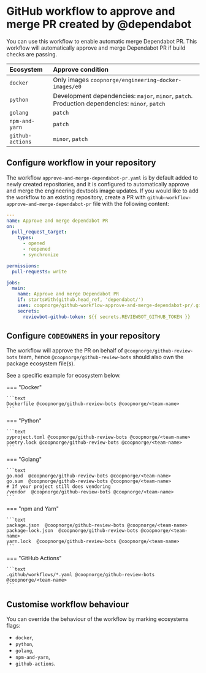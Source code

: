 # GitHub workflow to approve and merge PR created by @dependabot

You can use this workflow to enable automatic merge Dependabot PR.
This workflow will automatically approve and merge Dependabot PR
if build checks are passing.

| Ecosystem | Approve condition |
| :--- | :--- |
| `docker` | Only images `coopnorge/engineering-docker-images/e0` |
| `python` | Development dependencies: `major`, `minor`, `patch`. Production dependencies: `minor`, `patch` |
| `golang` | `patch` |
| `npm-and-yarn` | `patch` |
| `github-actions` | `minor`, `patch` |

## Configure workflow in your repository

The workflow `approve-and-merge-dependabot-pr.yaml` is by default added to newly
created repositories, and it is configured to automatically approve and merge
the engineering devtools image updates. If you would like to add the workflow
to an existing repository, create a PR with `github-workflow-approve-and-merge-dependabot-pr`
file with the following content:

```yaml title="approve-and-merge-dependabot.yaml"
---
name: Approve and merge dependabot PR
on:
  pull_request_target:
    types:
      - opened
      - reopened
      - synchronize

permissions:
  pull-requests: write

jobs:
  main:
    name: Approve and merge Dependabot PR
    if: startsWith(github.head_ref, 'dependabot/')
    uses: coopnorge/github-workflow-approve-and-merge-dependabot-pr/.github/workflows/approve-and-merge-dependabot-pr.yaml@main
    secrets:
      reviewbot-github-token: ${{ secrets.REVIEWBOT_GITHUB_TOKEN }}
```

## Configure `CODEOWNERS` in your repository

The workflow will approve the PR on behalf of `@coopnorge/github-review-bots`
team, hence `@coopnorge/github-review-bots` should also own
the package ecosystem file(s).

See a specific example for ecosystem below.

=== "Docker"

    ```text
    Dockerfile @coopnorge/github-review-bots @coopnorge/<team-name>
    ```

=== "Python"

    ```text
    pyproject.toml @coopnorge/github-review-bots @coopnorge/<team-name>
    poetry.lock @coopnorge/github-review-bots @coopnorge/<team-name>
    ```

=== "Golang"

    ```text
    go.mod  @coopnorge/github-review-bots @coopnorge/<team-name>
    go.sum  @coopnorge/github-review-bots @coopnorge/<team-name>
    # If your project still does vendoring
    /vendor  @coopnorge/github-review-bots @coopnorge/<team-name>
    ```

=== "npm and Yarn"

    ```text
    package.json  @coopnorge/github-review-bots @coopnorge/<team-name>
    package-lock.json  @coopnorge/github-review-bots @coopnorge/<team-name>
    yarn.lock  @coopnorge/github-review-bots @coopnorge/<team-name>
    ```

=== "GitHub Actions"

    ```text
    .github/workflows/*.yaml @coopnorge/github-review-bots @coopnorge/<team-name>
    ```

## Customise workflow behaviour

You can override the behaviour of the workflow by marking ecosystems flags:

- `docker`,
- `python`,
- `golang`,
- `npm-and-yarn`,
- `github-actions`.
